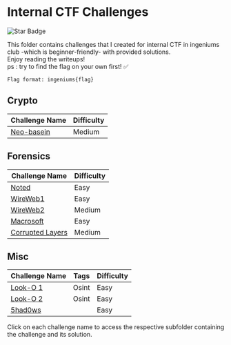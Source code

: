# Internal CTF Challenges

<img src="https://img.shields.io/static/v1?label=%F0%9F%8C%9F&message=NiL0V3R&style=style=flat&color=BC4E99" alt="Star Badge"/>

This folder contains challenges that I created for internal CTF in ingeniums club -which is beginner-friendly- with provided solutions. <br>
Enjoy reading the writeups! <br>
ps : try to find the flag on your own first! ✅

`Flag format: ingeniums{flag} `



## Crypto

| Challenge Name | Difficulty |
| -------------- | ---------- |
| [Neo-basein](crypto/Neo-basein) | Medium |

## Forensics

| Challenge Name | Difficulty |
| -------------- | ---------- |
| [Noted](forensics/Noted) | Easy |
| [WireWeb1](forensics/Wireweb1%20) | Easy |
| [WireWeb2](forensics/Wireweb2%20) | Medium |
| [Macrosoft](forensics/Macrosoft) | Easy |
| [Corrupted Layers](forensics/Corrupted-layers%20) | Medium |

## Misc

| Challenge Name | Tags | Difficulty |
| -------------- | ---- | ---------- |
| [Look-O 1](Misc/Look-O%201) | Osint | Easy |
| [Look-O 2](Misc/Look-O%202) | Osint | Easy |
| [5had0ws](Misc/5had0ws) | | Easy |

Click on each challenge name to access the respective subfolder containing the challenge and its solution.
